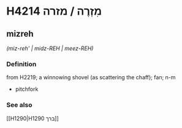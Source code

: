 # H4214 מִזְרֶה / מזרה

## mizreh

_(miz-reh' | midz-REH | meez-REH)_

### Definition

from H2219; a winnowing shovel (as scattering the chaff); fan; n-m

- pitchfork

### See also

[[H1290|H1290 ברך]]
